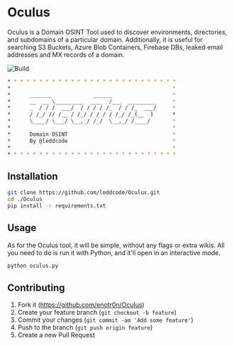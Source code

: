 # Oculus

Oculus is a Domain OSINT Tool used to discover environments, directories, and subdomains of a particular domain.
Additionally, it is useful for searching S3 Buckets, Azure Blob Containers, Firebase DBs, leaked email addresses and MX records of a domain.

![Build](https://img.shields.io/badge/Built%20with-Python-Blue)

```sh
* * * * * * * * * * * * * * * * * * * * * * * * * * *
*                                                   *
*      _______             ______                   *
*      __  __ \_________  ____  /___  _________     *
*      _  / / /  ___/  / / / / /_  / / /_  ___/     *
*      / /_/ // /__ / /_/ / / / / /_/ /_(__  )      *
*      \____/ \___/ \__,_/ /_/  \__,_/ /____/       *
*                                                   *
*      Domain OSINT                                 *
*      By @leddcode                                 *
*                                                   *
* * * * * * * * * * * * * * * * * * * * * * * * * * *
```

## Installation

```sh
git clone https://github.com/leddcode/Oculus.git
cd ./Oculus
pip install -r requirements.txt
```

## Usage

As for the Oculus tool, it will be simple, without any flags or extra wikis.
All you need to do is run it with Python, and it'll open in an interactive mode.

```sh
python oculus.py
```

## Contributing

1. Fork it (<https://github.com/enotr0n/Oculus>)
2. Create your feature branch (`git checkout -b feature`)
3. Commit your changes (`git commit -am 'Add some feature'`)
4. Push to the branch (`git push origin feature`)
5. Create a new Pull Request
